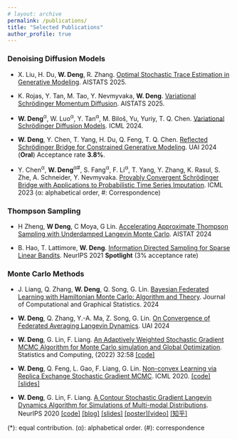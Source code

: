 ```yaml
---
# layout: archive
permalink: /publications/
title: "Selected Publications"
author_profile: true
---
```


### Denoising Diffusion Models

* X. Liu, H. Du, **W. Deng**, R. Zhang. [Optimal Stochastic Trace Estimation in Generative Modeling](https://arxiv.org/abs/2401.03228). AISTATS 2025.

* K. Rojas, Y. Tan, M. Tao, Y. Nevmyvaka, **W. Deng**. [Variational Schrödinger Momentum Diffusion](https://arxiv.org/pdf/2501.16675). AISTATS 2025.

* **W. Deng**<sup>α</sup>, W. Luo<sup>α</sup>, Y. Tan<sup>α</sup>, M. Biloš, Yu, Yuriy, T. Q. Chen. [Variational Schrödinger Diffusion Models](https://arxiv.org/pdf/2405.04795). ICML 2024. 

* **W. Deng**, Y. Chen, T. Yang, H. Du, Q. Feng, T. Q. Chen. [Reflected Schrödinger Bridge for Constrained Generative Modeling](https://arxiv.org/abs/2401.03228). UAI 2024 (**Oral**) Acceptance rate **3.8%**.


* Y. Chen<sup>α</sup>, **W. Deng**<sup>α</sup><sup>#</sup>, S. Fang<sup>α</sup>, F. Li<sup>α</sup>, T. Yang, Y. Zhang, K. Rasul, S. Zhe, A. Schneider, Y. Nevmyvaka. [Provably Convergent Schrödinger Bridge with Applications to Probabilistic Time Series Imputation](https://arxiv.org/pdf/2305.07247). ICML 2023 (α: alphabetical order, #: Correspondence)


### Thompson Sampling

* H Zheng, **W Deng**, C Moya, G Lin. [Accelerating Approximate Thompson Sampling with Underdamped Langevin Monte Carlo](https://arxiv.org/abs/2401.11665). AISTAT 2024

* B. Hao, T. Lattimore, **W. Deng**. [Information Directed Sampling for Sparse Linear Bandits](https://arxiv.org/abs/2105.14267). NeurIPS 2021 **Spotlight** (3% acceptance rate)

### Monte Carlo Methods

<!-- * H. Zheng, H. Du, Q. Feng, **W. Deng**, G. Lin. [Constrained Exploration via Reflected Replica Exchange Stochastic Gradient Langevin Dynamics](https://arxiv.org/pdf/2405.07839). ICML 2024.  -->

* J. Liang, Q. Zhang, **W. Deng**, Q. Song, G. Lin. [Bayesian Federated Learning with Hamiltonian Monte Carlo: Algorithm and Theory](https://arxiv.org/pdf/2407.06935). Journal of Computational and Graphical Statistics. 2024

* **W. Deng**, Q. Zhang, Y.-A. Ma, Z. Song, G. Lin. [On Convergence of Federated Averaging Langevin Dynamics](https://arxiv.org/pdf/2112.05120.pdf). UAI 2024

<!-- * **W. Deng**, Q. Zhang, Q. Feng, F. Liang, G. Lin. [Non-reversible Parallel Tempering for Deep Posterior Approximation](https://arxiv.org/pdf/2211.10837.pdf). AAAI-23 (**Oral**) -->

* **W. Deng**, G. Lin, F. Liang. [An Adaptively Weighted Stochastic Gradient MCMC Algorithm for Monte Carlo simulation and Global Optimization](https://link.springer.com/epdf/10.1007/s11222-022-10120-3?sharing_token=3D38cUKCcTFwSnC9tCumefe4RwlQNchNByi7wbcMAY5wU6YiY0TlM_GKKke2kamOPjMBvVXx8MgkcpmS8OGmuzOCh2eHt8iYVjbUfb8rmQwWWTeCWeZPq4aH8jFXlvv6zduuChKpiW0iM9BB02fHctPD5gZFj3jBGqfPzBAyIIE%3D). Statistics and Computing, (2022) 32:58 [\[code\]](https://github.com/WayneDW/Global-optimization-via-an-adaptively-weighted-stochastic-gradient-MCMC)


<!-- * **W. Deng**, S. Liang, B. Hao, G. Lin, F. Liang. [Interacting Contour Stochastic Gradient Langevin Dynamics](https://openreview.net/forum?id=IK9ap6nxXr2). ICLR 2022 [\[code\]](https://github.com/WayneDW/Interacting-Contour-Stochastic-Gradient-Langevin-Dynamics) [\[video\]](https://recorder-v3.slideslive.com/#/share?share=62539&s=f9dd1749-50cd-4bf3-a1d8-d0ebe752bf37) -->


<!-- * **W. Deng**<sup>*</sup>, Q. Feng, G. Karagiannis, G. Lin, F. Liang. [Accelerating Convergence of Replica Exchange Stochastic Gradient MCMC via Variance Reduction](https://openreview.net/pdf?id=iOnhIy-a-0n). ICLR 2021. [\[code\]](https://github.com/WayneDW/Variance_Reduced_Replica_Exchange_SGMCMC) [\[video\]](https://slideslive.com/38954013/accelerating-convergence-of-replica-exchange-stochastic-gradient-mcmc-via-variance-reduction?ref=speaker-30773-latest) -->

* **W. Deng**, Q. Feng, L. Gao, F. Liang, G. Lin. [Non-convex Learning via Replica Exchange Stochastic Gradient MCMC](https://arxiv.org/pdf/2008.05367.pdf). ICML 2020. [\[code\]](https://github.com/gaoliyao/Replica_Exchange_Stochastic_Gradient_MCMC) [\[slides\]](https://icml.cc/media/Slides/icml/2020/virtual(no-parent)-16-15-00UTC-6023-non-convex_lear.pdf)

* **W. Deng**, G. Lin, F. Liang. [A Contour Stochastic Gradient Langevin Dynamics Algorithm for Simulations of Multi-modal Distributions](https://arxiv.org/pdf/2010.09800.pdf). NeurIPS 2020 [\[code\]](https://github.com/WayneDW/Contour-Stochastic-Gradient-Langevin-Dynamics) [\[blog\]](https://waynedw.github.io/posts/CSGLD/) [\[slides\]](https://github.com/WayneDW/Contour-Stochastic-Gradient-Langevin-Dynamics/blob/master/figures/slides.pdf) [\[poster\]](https://github.com/WayneDW/Contour-Stochastic-Gradient-Langevin-Dynamics/blob/master/figures/CSGLD_poster.pdf)[\[video\]](https://slideslive.com/38936402/a-contour-stochastic-gradient-langevin-dynamics-algorithm-for-simulations-of-multimodal-distributions) [\[知乎\]](https://zhuanlan.zhihu.com/p/267633636)




<!-- ### Sparse Deep Learning and Applications

* **W. Deng**, X. Zhang, F. Liang, G. Lin. [An Adaptive Empirical Bayesian Method for Sparse Deep Learning](https://arxiv.org/pdf/1910.10791.pdf). NeurIPS 2019 [\[code\]](https://github.com/WayneDW/Bayesian-Sparse-Deep-Learning)

* **W. Deng**, J. Pan, T. Zhou, D. Kong, A. Flores, G. Lin. [DeepLight: Deep Lightweight Feature Interactions for Accelerating CTR Predictions in Ad Serving](https://arxiv.org/pdf/2002.06987.pdf). WSDM 2021 [\[code\]](https://github.com/WayneDW/DeepLight_Deep-Lightweight-Feature-Interactions) ![PWC](https://img.shields.io/endpoint.svg?url=https://paperswithcode.com/badge/a-sparse-deep-factorization-machine-for/click-through-rate-prediction-on-criteo)

* Y. Wang, **W. Deng**, G. Lin. [An Adaptive Hessian Approximated Stochastic Gradient MCMC Method](https://www.sciencedirect.com/science/article/pii/S0021999121000425?dgcid=coauthor). Journal of Computational Physics. Vol 432, 2021. -->




(*): equal contribution.
(α): alphabetical order.
(#): correspondence
